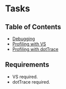 # Tasks

## Table of Contents

* [Debugging](./debugging/readme.md)
* [Profiling with VS](./vs-profiling/readme.md)
* [Profiling with dotTrace](./dot-trace-profiling/readme.md)

## Requirements

* VS required.
* dotTrace required.
